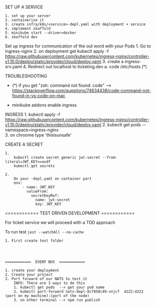 SET UP A SERVICE

    1. set up your server
    2. containerize it
    3. create infra/k8s/<service>-depl.yaml with deployment + service
    4. implement skaffold
    5. minikube start --driver=docker
    6. skaffold dev

Set up ingress for communication of the out word with your Pods 1. Go to ingress-nginx 2. on deployment get kubectl apply -f https://raw.githubusercontent.com/kubernetes/ingress-nginx/controller-v1.10.0/deploy/static/provider/cloud/deploy.yaml 3. create a ingress-srv.yaml 4. Redirect out localhost to ticketing.dev
a. code /etc/hosts (\*)

TROUBLESHOOTING

- (\*) if you get "zsh: command not found: code" --> https://stackoverflow.com/questions/74634438/code-command-not-found-in-vs-code-on-mac

- minikube addons enable ingress

INGRESS 1. kubectl apply -f https://raw.githubusercontent.com/kubernetes/ingress-nginx/controller-v1.10.0/deploy/static/provider/cloud/deploy.yaml 2. kubectl get pods --namespace=ingress-nginx  
 3. on chroome type 'thisisunsafe'

CREATE A SECRET

    1.
        kubectl create secret generic jwt-secret --from-literal=JWT_KEY==asdf
        kubectl get secrets

    2.
        On your -depl.yaml on container part
        env:
            - name: JWT_KEY
              valueFrom:
                secretKeyRef:
                  name: jwt-secret
                  key: JWT_KEY

============ TEST DRIVEN DEVELOPMENT ============

For ticket service we will proceed with a TDD approach

To run test `jest --watchAll --no-cache `

    1. First create test folder




    ============  EVENT BUS  ============

    1. create your deployment
    2. Create your project
    3. Port forward of our NATS to test it
        INFO: There are 3 ways to do this
        1. kubectl get pods  --> get your pod name
        2. kubectl port-forward nats-depl-8c7858c49-vnjcf  4222:4222  (port on my machine):(port of the node)
        3. on other terminal --> npm run publish
